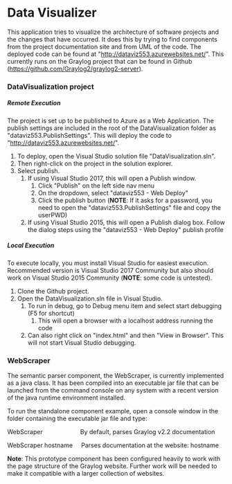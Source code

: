 # Data Visualizer
This application tries to visualize the architecture of software projects and the changes that have occurred. It does this by trying to find components from the project documentation site and from UML of the code. The deployed code can be found at  "http://dataviz553.azurewebsites.net/". This currently runs on the Graylog project that can be found in Github (https://github.com/Graylog2/graylog2-server).

### DataVisualization project

##### Remote Execution
The project is set up to be published to Azure as a Web Application.
The publish settings are included in the root of the DataVisualization folder as "dataviz553.PublishSettings".
This will deploy the code to "http://dataviz553.azurewebsites.net/".

1. To deploy, open the Visual Studio solution file "DataVisualization.sln".
1. Then right-click on the project in the solution explorer.
1. Select publish.
    1. If using Visual Studio 2017, this will open a Publish window.
        1. Click "Publish" on the left side nav menu
        1. On the dropdown, select "dataviz553 - Web Deploy"
        1. Click the publish button (**NOTE**: If it asks for a password, you need to open the "dataviz553.PublishSettings" file and copy the userPWD)
    1. If using Visual Studio 2015, this will open a Publish dialog box. Follow the dialog steps using the "dataviz553 - Web Deploy" publish profile

##### Local Execution
To execute locally, you must install Visual Studio for easiest execution. Recommended version is Visual Studio 2017 Community but also should work on Visual Studio 2015 Community (**NOTE**: some code is untested).

1. Clone the Github project.
1. Open the DataVisualization.sln file in Visual Studio.
    1. To run in debug, go to Debug menu item and select start debugging (F5 for shortcut)
        1. This will open a browser with a localhost address running the code
    1. Can also right click on "index.html" and then "View in Browser". This will not start Visual Studio debugging.

### WebScraper
The semantic parser component, the WebScraper, is currently implemented as a java class. It has been compiled into an executable jar file that can be launched from the command console on any system with a recent version of the java runtime environment installed.

To run the standalone component example, open a console window in the folder containing the executable jar file and type:

WebScraper&nbsp;&nbsp;&nbsp;&nbsp;&nbsp;&nbsp;&nbsp;&nbsp;&nbsp;&nbsp;&nbsp;&nbsp;&nbsp;&nbsp;&nbsp;&nbsp;&nbsp;&nbsp;&nbsp;&nbsp;&nbsp;&nbsp;By default, parses Graylog v2.2 documentation

WebScraper hostname&nbsp;&nbsp;&nbsp;&nbsp;&nbsp;Parses documentation at the website: hostname

**Note**: This prototype component has been configured heavily to work with the page structure of the Graylog website. Further work will be needed to make it compatible with a larger collection of websites.

